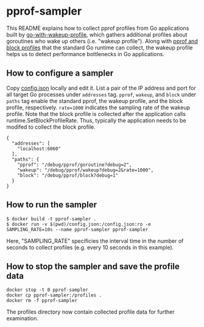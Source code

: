 # pprof-sampler

This README explains how to collect pprof profiles from Go applications built by [go-with-wakeup-profile](https://github.com/IBM/go-with-wakeup-profile), which gathers additional profiles about goroutines who wake up others (i.e. "wakeup profile"). Along with [pprof and block profiles](https://golang.org/pkg/net/http/pprof/) that the standard Go runtime can collect, the wakeup profile helps us to detect performance bottlenecks in Go applications.

## How to configure a sampler

Copy [config.json](/config.json) locally and edit it. List a pair of the IP address and port for all target Go processes under `addresses` tag. `pprof`, `wakeup`, and `block` under `paths` tag enable the standard pprof, the wakeup profile, and the block profile, respectively. `rate=1000` indicates the sampling rate of the wakeup profile. Note that the block profile is collected after the application calls runtime.SetBlockProfileRate. Thus, typically the application needs to be modifed to collect the block profile.

```
{
  "addresses": [
    "localhost:6060"
  ],
  "paths": {
    "pprof": "/debug/pprof/goroutine?debug=2",
    "wakeup": "/debug/pprof/wakeup?debug=2&rate=1000",
    "block": "/debug/pprof/block?debug=1"
  }
}
```

## How to run the sampler

```
$ docker build -t pprof-sampler .
$ docker run -v $(pwd)/config.json:/config.json:ro -e SAMPLING_RATE=10s --name pprof-sampler pprof-sampler
```

Here, "SAMPLING_RATE" specificies the interval time in the number of seconds to collect profiles (e.g. every 10 seconds in this example).


## How to stop the sampler and save the profile data

```
docker stop -t 0 pprof-sampler
docker cp pprof-sampler:/profiles .
docker rm -f pprof-sampler
```

The profiles directory now contain collected profile data for further examination.


